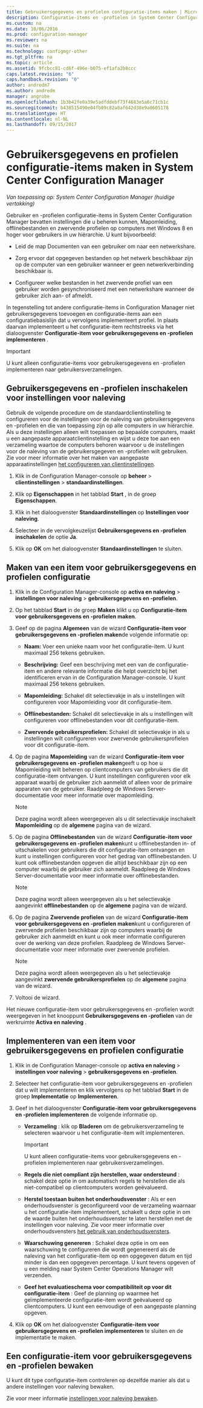 ```yaml
---
title: Gebruikersgegevens en profielen configuratie-items maken | Microsoft Docs
description: Configuratie-items en -profielen in System Center Configuration Manager voor het beheren van Mapomleiding, offlinebestanden en zwervende profielen gebruiken.
ms.custom: na
ms.date: 10/06/2016
ms.prod: configuration-manager
ms.reviewer: na
ms.suite: na
ms.technology: configmgr-other
ms.tgt_pltfrm: na
ms.topic: article
ms.assetid: 9fcbcc81-cd6f-496e-b075-ef1afa2b8ccc
caps.latest.revision: "6"
caps.handback.revision: "0"
author: andredm7
ms.author: andredm
manager: angrobe
ms.openlocfilehash: 1b3b42fe0a39e5adfddebf73f4683e5a6c71cb1c
ms.sourcegitcommit: b438515490e04fb09c82a8af642d38e9a0605178
ms.translationtype: HT
ms.contentlocale: nl-NL
ms.lasthandoff: 09/15/2017
---
```

# <a name="create-user-data-and-profiles-configuration-items-in-system-center-configuration-manager"></a>Gebruikersgegevens en profielen configuratie-items maken in System Center Configuration Manager

*Van toepassing op: System Center Configuration Manager (huidige vertakking)*

Gebruiker en -profielen configuratie-items in System Center Configuration Manager bevatten instellingen die u beheren kunnen, Mapomleiding, offlinebestanden en zwervende profielen op computers met Windows 8 en hoger voor gebruikers in uw hiërarchie. U kunt bijvoorbeeld:  

-   Leid de map Documenten van een gebruiker om naar een netwerkshare.  

-   Zorg ervoor dat opgegeven bestanden op het netwerk beschikbaar zijn op de computer van een gebruiker wanneer er geen netwerkverbinding beschikbaar is.  

-   Configureer welke bestanden in het zwervende profiel van een gebruiker worden gesynchroniseerd met een netwerkshare wanneer de gebruiker zich aan- of afmeldt.  

 In tegenstelling tot andere configuratie-items in Configuration Manager niet gebruikersgegevens toevoegen en configuratie-items aan een configuratiebasislijn dat u vervolgens implementeert profiel. In plaats daarvan implementeert u het configuratie-item rechtstreeks via het dialoogvenster **Configuratie-item voor gebruikersgegevens en -profielen implementeren** .  

> [!IMPORTANT]  
>  U kunt alleen configuratie-items voor gebruikersgegevens en -profielen implementeren naar gebruikersverzamelingen.  

## <a name="enable-user-data-and-profiles-for-compliance-settings"></a>Gebruikersgegevens en -profielen inschakelen voor instellingen voor naleving  
 Gebruik de volgende procedure om de standaardclientinstelling te configureren voor de instellingen voor de naleving van gebruikersgegevens en -profielen en die van toepassing zijn op alle computers in uw hiërarchie. Als u deze instellingen alleen wilt toepassen op bepaalde computers, maakt u een aangepaste apparaatclientinstelling en wijst u deze toe aan een verzameling waartoe de computers behoren waarvoor u de instellingen voor de naleving van de gebruikersgegeven en -profielen wilt gebruiken. Zie voor meer informatie over het maken van aangepaste apparaatinstellingen [het configureren van clientinstellingen](../../core/clients/deploy/configure-client-settings.md).  

1.  Klik in de Configuration Manager-console op **beheer** > **clientinstellingen** > **standaardinstellingen**.  

4.  Klik op **Eigenschappen** in het tabblad **Start** , in de groep **Eigenschappen**.  

5.  Klik in het dialoogvenster **Standaardinstellingen** op **Instellingen voor naleving**.  

6.  Selecteer in de vervolgkeuzelijst **Gebruikersgegevens en -profielen inschakelen** de optie **Ja**.  

7.  Klik op **OK** om het dialoogvenster **Standaardinstellingen** te sluiten.  

## <a name="create-a-user-data-and-profiles-configuration-item"></a>Maken van een item voor gebruikersgegevens en profielen configuratie  

1.  Klik in de Configuration Manager-console op **activa en naleving** > **instellingen voor naleving** > **gebruikersgegevens en -profielen**.  

3.  Op het tabblad **Start** in de groep **Maken** klikt u op **Configuratie-item voor gebruikersgegevens en -profielen maken**.  

4.  Geef op de pagina **Algemeen** van de wizard **Configuratie-item voor gebruikersgegevens en -profielen maken**de volgende informatie op:  

    -   **Naam:** Voer een unieke naam voor het configuratie-item. U kunt maximaal 256 tekens gebruiken.  

    -   **Beschrijving:** Geef een beschrijving met een van de configuratie-item en andere relevante informatie die helpt overzicht bij het identificeren ervan in de Configuration Manager-console. U kunt maximaal 256 tekens gebruiken.  

    -   **Mapomleiding:** Schakel dit selectievakje in als u instellingen wilt configureren voor Mapomleiding voor dit configuratie-item.  

    -   **Offlinebestanden:** Schakel dit selectievakje in als u instellingen wilt configureren voor offlinebestanden voor dit configuratie-item.  

    -   **Zwervende gebruikersprofielen:** Schakel dit selectievakje in als u instellingen wilt configureren voor zwervende gebruikersprofielen voor dit configuratie-item.  

5.  Op de pagina **Mapomleiding** van de wizard **Configuratie-item voor gebruikersgegevens en -profielen maken**geeft u op hoe u Mapomleiding wilt beheren op clientcomputers van gebruikers die dit configuratie-item ontvangen. U kunt instellingen configureren voor elk apparaat waarbij de gebruiker zich aanmeldt of alleen voor de primaire apparaten van de gebruiker. Raadpleeg de Windows Server-documentatie voor meer informatie over mapomleiding.  

    > [!NOTE]  
    >  Deze pagina wordt alleen weergegeven als u dit selectievakje inschakelt **Mapomleiding** op de **algemene** pagina van de wizard.  

6.  Op de pagina **Offlinebestanden** van de wizard **Configuratie-item voor gebruikersgegevens en -profielen maken**kunt u offlinebestanden in- of uitschakelen voor gebruikers die dit configuratie-item ontvangen en kunt u instellingen configureren voor het gedrag van offlinebestanden. U kunt ook offlinebestanden opgeven die altijd beschikbaar zijn op een computer waarbij de gebruiker zich aanmeldt. Raadpleeg de Windows Server-documentatie voor meer informatie over offlinebestanden.  

    > [!NOTE]  
    >  Deze pagina wordt alleen weergegeven als u het selectievakje aangevinkt **offlinebestanden** op de **algemene** pagina van de wizard.  

7.  Op de pagina **Zwervende profielen** van de wizard **Configuratie-item voor gebruikersgegevens en -profielen maken**kunt u configureren of zwervende profielen beschikbaar zijn op computers waarbij de gebruiker zich aanmeldt en kunt u ook meer informatie configureren over de werking van deze profielen. Raadpleeg de Windows Server-documentatie voor meer informatie over zwervende profielen.  

    > [!NOTE]  
    >  Deze pagina wordt alleen weergegeven als u het selectievakje aangevinkt **zwervende gebruikersprofielen** op de **algemene** pagina van de wizard.  

8.  Voltooi de wizard.  

 Het nieuwe configuratie-item voor gebruikersgegevens en -profielen wordt weergegeven in het knooppunt **Gebruikersgegevens en -profielen** van de werkruimte **Activa en naleving** .  

## <a name="deploy-a-user-data-and-profiles-configuration-item"></a>Implementeren van een item voor gebruikersgegevens en profielen configuratie  

1.  Klik in de Configuration Manager-console op **activa en naleving** > **instellingen voor naleving** > **gebruikersgegevens en -profielen**.  

3.  Selecteer het configuratie-item voor gebruikersgegevens en -profielen dat u wilt implementeren en klik vervolgens op het tabblad **Start** in de groep **Implementatie** op **Implementeren**.  

4.  Geef in het dialoogvenster **Configuratie-item voor gebruikersgegevens en -profielen implementeren** de volgende informatie op.  

    -   **Verzameling** : klik op **Bladeren** om de gebruikersverzameling te selecteren waarvoor u het configuratie-item wilt implementeren.  

        > [!IMPORTANT]  
        >  U kunt alleen configuratie-items voor gebruikersgegevens en -profielen implementeren naar gebruikersverzamelingen.  

    -   **Regels die niet compliant zijn herstellen, waar ondersteund** : schakel deze optie in om automatisch regels te herstellen die als niet-compatibel op clientcomputers worden geëvalueerd.  

    -   **Herstel toestaan buiten het onderhoudsvenster** : Als er een onderhoudsvenster is geconfigureerd voor de verzameling waarnaar u het configuratie-item implementeert, schakelt u deze optie in om de waarde buiten het onderhoudsvenster te laten herstellen met de instellingen voor naleving. Zie voor meer informatie over onderhoudsvensters [het gebruik van onderhoudsvensters](../../core/clients/manage/collections/use-maintenance-windows.md).  

    -   **Waarschuwing genereren** : Schakel deze optie in om een waarschuwing te configureren die wordt gegenereerd als de naleving van het configuratie-item op een opgegeven datum en tijd minder is dan een opgegeven percentage. U kunt tevens opgeven of u een melding naar System Center Operations Manager wilt verzenden.  

    -   **Geef het evaluatieschema voor compatibiliteit op voor dit configuratie-item** : Geef de planning op waarmee het geïmplementeerde configuratie-item wordt geëvalueerd op clientcomputers. U kunt een eenvoudige of een aangepaste planning opgeven.  

5.  Klik op **OK** om het dialoogvenster **Configuratie-item voor gebruikersgegevens en -profielen implementeren** te sluiten en de implementatie te maken.  

## <a name="monitor-a-user-data-and-profiles-configuration-item"></a>Een configuratie-item voor gebruikersgegevens en -profielen bewaken  
 U kunt dit type configuratie-item controleren op dezelfde manier als dat u andere instellingen voor naleving bewaken.  

 Zie voor meer informatie [instellingen voor naleving bewaken](../../compliance/deploy-use/monitor-compliance-settings.md).  
